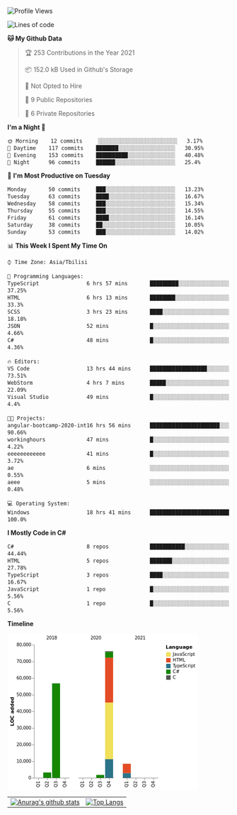 <!--START_SECTION:waka-->
![Profile Views](http://img.shields.io/badge/Profile%20Views-41-blue)

![Lines of code](https://img.shields.io/badge/From%20Hello%20World%20I%27ve%20Written-146269%20lines%20of%20code-blue)

**🐱 My Github Data** 

> 🏆 253 Contributions in the Year 2021
 > 
> 📦 152.0 kB Used in Github's Storage 
 > 
> 🚫 Not Opted to Hire
 > 
> 📜 9 Public Repositories 
 > 
> 🔑 6 Private Repositories  
 > 
**I'm a Night 🦉** 

```text
🌞 Morning    12 commits     ░░░░░░░░░░░░░░░░░░░░░░░░░   3.17% 
🌆 Daytime    117 commits    ███████░░░░░░░░░░░░░░░░░░   30.95% 
🌃 Evening    153 commits    ██████████░░░░░░░░░░░░░░░   40.48% 
🌙 Night      96 commits     ██████░░░░░░░░░░░░░░░░░░░   25.4%

```
📅 **I'm Most Productive on Tuesday** 

```text
Monday       50 commits     ███░░░░░░░░░░░░░░░░░░░░░░   13.23% 
Tuesday      63 commits     ████░░░░░░░░░░░░░░░░░░░░░   16.67% 
Wednesday    58 commits     ███░░░░░░░░░░░░░░░░░░░░░░   15.34% 
Thursday     55 commits     ███░░░░░░░░░░░░░░░░░░░░░░   14.55% 
Friday       61 commits     ████░░░░░░░░░░░░░░░░░░░░░   16.14% 
Saturday     38 commits     ██░░░░░░░░░░░░░░░░░░░░░░░   10.05% 
Sunday       53 commits     ███░░░░░░░░░░░░░░░░░░░░░░   14.02%

```


📊 **This Week I Spent My Time On** 

```text
⌚︎ Time Zone: Asia/Tbilisi

💬 Programming Languages: 
TypeScript               6 hrs 57 mins       █████████░░░░░░░░░░░░░░░░   37.25% 
HTML                     6 hrs 13 mins       ████████░░░░░░░░░░░░░░░░░   33.3% 
SCSS                     3 hrs 23 mins       ████░░░░░░░░░░░░░░░░░░░░░   18.18% 
JSON                     52 mins             █░░░░░░░░░░░░░░░░░░░░░░░░   4.66% 
C#                       48 mins             █░░░░░░░░░░░░░░░░░░░░░░░░   4.36%

🔥 Editors: 
VS Code                  13 hrs 44 mins      ██████████████████░░░░░░░   73.51% 
WebStorm                 4 hrs 7 mins        █████░░░░░░░░░░░░░░░░░░░░   22.09% 
Visual Studio            49 mins             █░░░░░░░░░░░░░░░░░░░░░░░░   4.4%

🐱‍💻 Projects: 
angular-bootcamp-2020-int16 hrs 56 mins      ██████████████████████░░░   90.66% 
workinghours             47 mins             █░░░░░░░░░░░░░░░░░░░░░░░░   4.22% 
eeeeeeeeeeee             41 mins             █░░░░░░░░░░░░░░░░░░░░░░░░   3.72% 
ae                       6 mins              ░░░░░░░░░░░░░░░░░░░░░░░░░   0.55% 
aeee                     5 mins              ░░░░░░░░░░░░░░░░░░░░░░░░░   0.48%

💻 Operating System: 
Windows                  18 hrs 41 mins      █████████████████████████   100.0%

```

**I Mostly Code in C#** 

```text
C#                       8 repos             ███████████░░░░░░░░░░░░░░   44.44% 
HTML                     5 repos             ███████░░░░░░░░░░░░░░░░░░   27.78% 
TypeScript               3 repos             ████░░░░░░░░░░░░░░░░░░░░░   16.67% 
JavaScript               1 repo              █░░░░░░░░░░░░░░░░░░░░░░░░   5.56% 
C                        1 repo              █░░░░░░░░░░░░░░░░░░░░░░░░   5.56%

```


**Timeline**

![Chart not found](https://raw.githubusercontent.com/LukeSamkharadze/LukeSamkharadze/main/charts/bar_graph.png) 


<!--END_SECTION:waka-->

|||
| ------------- |:-------------:|
| [![Anurag's github stats](https://github-readme-stats.vercel.app/api?username=LukeSamkharadze&count_private=true&theme=dark&show_icons=true&custom_title=Github%20Stats)](https://github.com/anuraghazra/github-readme-stats) | [![Top Langs](https://github-readme-stats.vercel.app/api/top-langs/?username=LukeSamkharadze&theme=dark&langs_count=9&custom_title=Repositories)](https://github.com/anuraghazra/github-readme-stats)|

<!--
[![Anurag's github stats](https://github-readme-stats.vercel.app/api?username=LukeSamkharadze&count_private=true&theme=dark&show_icons=true&custom_title=Github%20Stats)](https://github.com/anuraghazra/github-readme-stats)
[![willianrod's wakatime stats](https://github-readme-stats.vercel.app/api/wakatime?username=LukeSamkharadze&theme=dark&langs_count=9&custom_title=Weekly%20Stats)](https://github.com/anuraghazra/github-readme-stats)
[![Top Langs](https://github-readme-stats.vercel.app/api/top-langs/?username=LukeSamkharadze&theme=dark&langs_count=9&custom_title=Repositories)](https://github.com/anuraghazra/github-readme-stats)
-->
